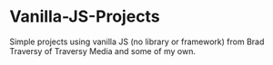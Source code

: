 # Vanilla-JS-Projects
Simple projects using vanilla JS (no library or framework) from Brad Traversy of Traversy Media and some of my own. 
